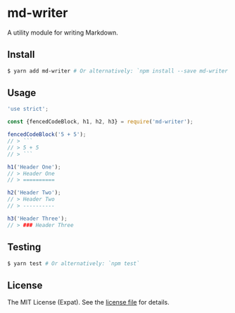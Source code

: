 md-writer
=========
A utility module for writing Markdown.

Install
-------
```sh
$ yarn add md-writer # Or alternatively: `npm install --save md-writer`
```

Usage
-----
```js
'use strict';

const {fencedCodeBlock, h1, h2, h3} = require('md-writer');

fencedCodeBlock('5 + 5');
// > ```
// > 5 + 5
// > ```

h1('Header One');
// > Header One
// > ==========

h2('Header Two');
// > Header Two
// > ----------

h3('Header Three');
// > ### Header Three
```

Testing
-------
```sh
$ yarn test # Or alternatively: `npm test`
```

License
-------
The MIT License (Expat). See the [license file](LICENSE) for details.
